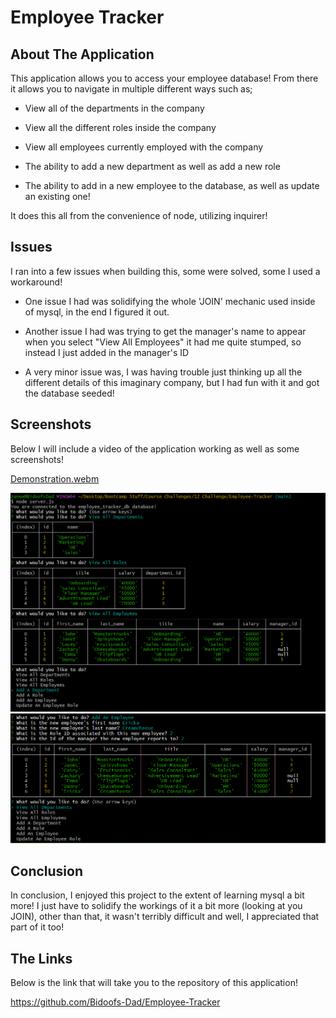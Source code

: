 # Employee Tracker


## About The Application

This application allows you to access your employee database! From there it allows you to navigate in multiple different ways such as;

* View all of the departments in the company

* View all the different roles inside the company

* View all employees currently employed with the company

* The ability to add a new department as well as add a new role

* The ability to add in a new employee to the database, as well as update an existing one!

It does this all from the convenience of node, utilizing inquirer!

## Issues

I ran into a few issues when building this, some were solved, some I used a workaround!

* One issue I had was solidifying the whole 'JOIN' mechanic used inside of mysql, in the end I figured it out.

* Another issue I had was trying to get the manager's name to appear when you select "View All Employees" it had me quite stumped, so instead I just added in the manager's ID

* A very minor issue was, I was having trouble just thinking up all the different details of this imaginary company, but I had fun with it and got the database seeded!

## Screenshots

Below I will include a video of the application working as well as some screenshots!

[Demonstration.webm](https://github.com/Bidoofs-Dad/Employee-Tracker/assets/126542828/373fae96-bde5-4a10-94fc-ee64563f46cf)

![Employee Tracker](./Assets/Screenshot%201.png)
![Employee Tracker](./Assets/Screenshot%202.png)

## Conclusion

In conclusion, I enjoyed this project to the extent of learning mysql a bit more! I just have to solidify the workings of it a bit more (looking at you JOIN), other than that, it wasn't terribly difficult and well, I appreciated that part of it too!

## The Links

Below is the link that will take you to the repository of this application!

https://github.com/Bidoofs-Dad/Employee-Tracker
